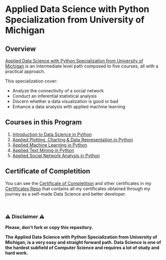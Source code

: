 # Applied Data Science with Python Specialization from University of Michigan

## Overview
[Applied Data Science with Python Specialization from University of Michigan](https://www.coursera.org/specializations/data-science-python) is an intermediate level path composed to five courses, all with a practical approach.

This specialization cover:
- Analyze the connectivity of a social network
- Conduct an inferential statistical analysis
- Discern whether a data visualization is good or bad
- Enhance a data analysis with applied machine learning

## Courses in this Program

1) [Introduction to Data Science in Python](https://github.com/AlessandroCorradini/University-of-Michigan-Applied-Data-Science-with-Python-Specialization/tree/master/01%20-%20Introduction%20to%20Data%20Science%20in%20Python) 
2) [Applied Plotting, Charting & Data Representation in Python](https://github.com/AlessandroCorradini/University-of-Michigan-Applied-Data-Science-with-Python-Specialization/tree/master/02%20-%20Applied%20Plotting%2C%20Charting%20%26%20Data%20Representation%20in%20Python)
3) [Applied Machine Learning in Python](https://github.com/AlessandroCorradini/University-of-Michigan-Applied-Data-Science-with-Python-Specialization/tree/master/03%20-%20Applied%20Machine%20Learning%20in%20Python)
4) [Applied Text Mining in Python](https://github.com/AlessandroCorradini/University-of-Michigan-Applied-Data-Science-with-Python-Specialization/tree/master/04%20-%20Applied%20Text%20Mining%20in%20Python)
5) [Applied Social Network Analysis in Python](https://github.com/AlessandroCorradini/University-of-Michigan-Applied-Data-Science-with-Python-Specialization/tree/master/05%20-%20Applied%20Social%20Network%20Analysis%20in%20Python)

## Certificate of Completition
You can see the [Certificate of Completition](https://github.com/AlessandroCorradini/Certificates/blob/master/Coursera%20-%20Applied%20Data%20Science%20with%20Python%20Specialization%20Certificate-%20University%20of%20Michigan.pdf) and other certificates in my [Certificates Repo](https://github.com/AlessandroCorradini/Certificates) that contains all my certificates obtained through my journey as a self-made Data Science and better developer.

<br/>

### ⚠️ Disclaimer ⚠️
**Please, don't fork or copy this repository.**

**The Applied Data Science with Python Specialization from University of Michigan, is a very easy and straight forward path. Data Science is one of the hardest subfield of Computer Science and requires a lot of study and hard work.**
